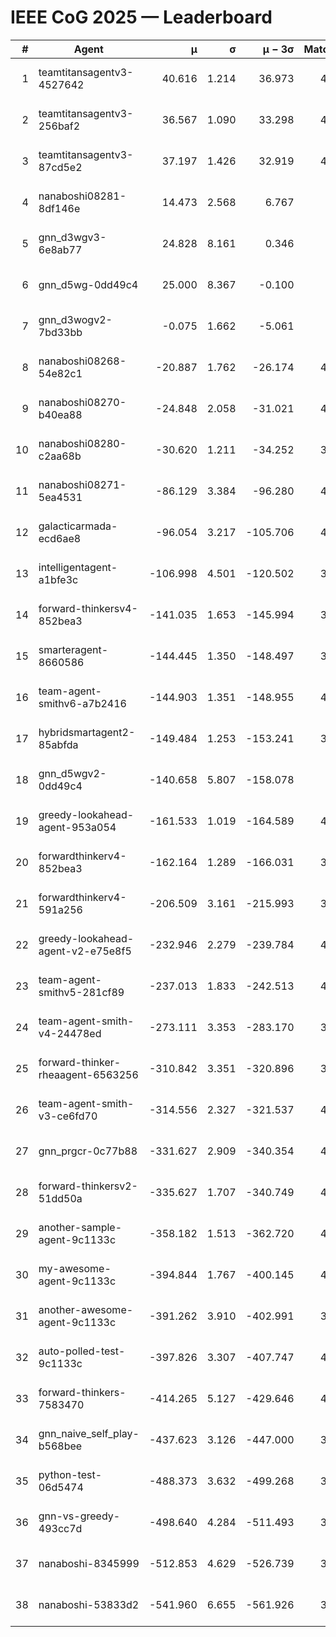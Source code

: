 # IEEE CoG 2025 — Leaderboard

| # | Agent | μ | σ | μ − 3σ | Matches | Updated |
|---:|---|---:|---:|---:|---:|---|
| 1 | teamtitansagentv3-4527642 | 40.616 | 1.214 | 36.973 | 4536 | 2025-08-29 18:16 |
| 2 | teamtitansagentv3-256baf2 | 36.567 | 1.090 | 33.298 | 4556 | 2025-08-29 18:16 |
| 3 | teamtitansagentv3-87cd5e2 | 37.197 | 1.426 | 32.919 | 4040 | 2025-08-29 18:16 |
| 4 | nanaboshi08281-8df146e | 14.473 | 2.568 | 6.767 | 146 | 2025-08-29 18:16 |
| 5 | gnn_d3wgv3-6e8ab77 | 24.828 | 8.161 | 0.346 | 118 | 2025-08-29 18:16 |
| 6 | gnn_d5wg-0dd49c4 | 25.000 | 8.367 | -0.100 | 80 | 2025-08-29 18:16 |
| 7 | gnn_d3wogv2-7bd33bb | -0.075 | 1.662 | -5.061 | 164 | 2025-08-29 18:16 |
| 8 | nanaboshi08268-54e82c1 | -20.887 | 1.762 | -26.174 | 4420 | 2025-08-29 18:16 |
| 9 | nanaboshi08270-b40ea88 | -24.848 | 2.058 | -31.021 | 4620 | 2025-08-29 18:16 |
| 10 | nanaboshi08280-c2aa68b | -30.620 | 1.211 | -34.252 | 3978 | 2025-08-29 18:16 |
| 11 | nanaboshi08271-5ea4531 | -86.129 | 3.384 | -96.280 | 4638 | 2025-08-29 18:16 |
| 12 | galacticarmada-ecd6ae8 | -96.054 | 3.217 | -105.706 | 4380 | 2025-08-29 18:16 |
| 13 | intelligentagent-a1bfe3c | -106.998 | 4.501 | -120.502 | 3948 | 2025-08-29 18:16 |
| 14 | forward-thinkersv4-852bea3 | -141.035 | 1.653 | -145.994 | 3377 | 2025-08-29 18:16 |
| 15 | smarteragent-8660586 | -144.445 | 1.350 | -148.497 | 3517 | 2025-08-29 18:16 |
| 16 | team-agent-smithv6-a7b2416 | -144.903 | 1.351 | -148.955 | 4600 | 2025-08-29 18:16 |
| 17 | hybridsmartagent2-85abfda | -149.484 | 1.253 | -153.241 | 3825 | 2025-08-29 18:16 |
| 18 | gnn_d5wgv2-0dd49c4 | -140.658 | 5.807 | -158.078 | 120 | 2025-08-29 18:16 |
| 19 | greedy-lookahead-agent-953a054 | -161.533 | 1.019 | -164.589 | 4052 | 2025-08-29 18:16 |
| 20 | forwardthinkerv4-852bea3 | -162.164 | 1.289 | -166.031 | 3268 | 2025-08-29 18:16 |
| 21 | forwardthinkerv4-591a256 | -206.509 | 3.161 | -215.993 | 3695 | 2025-08-29 18:16 |
| 22 | greedy-lookahead-agent-v2-e75e8f5 | -232.946 | 2.279 | -239.784 | 4204 | 2025-08-29 18:16 |
| 23 | team-agent-smithv5-281cf89 | -237.013 | 1.833 | -242.513 | 4480 | 2025-08-29 18:16 |
| 24 | team-agent-smith-v4-24478ed | -273.111 | 3.353 | -283.170 | 3998 | 2025-08-29 18:16 |
| 25 | forward-thinker-rheaagent-6563256 | -310.842 | 3.351 | -320.896 | 3702 | 2025-08-29 18:16 |
| 26 | team-agent-smith-v3-ce6fd70 | -314.556 | 2.327 | -321.537 | 4818 | 2025-08-29 18:16 |
| 27 | gnn_prgcr-0c77b88 | -331.627 | 2.909 | -340.354 | 4270 | 2025-08-29 18:16 |
| 28 | forward-thinkersv2-51dd50a | -335.627 | 1.707 | -340.749 | 4082 | 2025-08-29 18:16 |
| 29 | another-sample-agent-9c1133c | -358.182 | 1.513 | -362.720 | 4580 | 2025-08-29 18:16 |
| 30 | my-awesome-agent-9c1133c | -394.844 | 1.767 | -400.145 | 4680 | 2025-08-29 18:16 |
| 31 | another-awesome-agent-9c1133c | -391.262 | 3.910 | -402.991 | 3960 | 2025-08-29 18:16 |
| 32 | auto-polled-test-9c1133c | -397.826 | 3.307 | -407.747 | 4560 | 2025-08-29 18:16 |
| 33 | forward-thinkers-7583470 | -414.265 | 5.127 | -429.646 | 4460 | 2025-08-29 18:16 |
| 34 | gnn_naive_self_play-b568bee | -437.623 | 3.126 | -447.000 | 3780 | 2025-08-29 18:16 |
| 35 | python-test-06d5474 | -488.373 | 3.632 | -499.268 | 3690 | 2025-08-29 18:16 |
| 36 | gnn-vs-greedy-493cc7d | -498.640 | 4.284 | -511.493 | 3380 | 2025-08-29 18:16 |
| 37 | nanaboshi-8345999 | -512.853 | 4.629 | -526.739 | 3560 | 2025-08-29 18:16 |
| 38 | nanaboshi-53833d2 | -541.960 | 6.655 | -561.926 | 3200 | 2025-08-29 18:16 |
